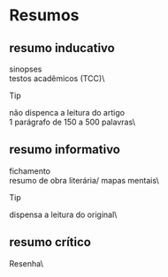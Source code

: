 # Resumos

## resumo inducativo
sinopses\
testos acadêmicos (TCC)\

>[!TIP]
>não dispenca a leitura do artigo\
>1 parágrafo de 150 a 500 palavras\

## resumo informativo
fichamento\
resumo de obra literária/ mapas mentais\

>[!TIP]
>dispensa a leitura do original\

## resumo crítico
Resenha\
